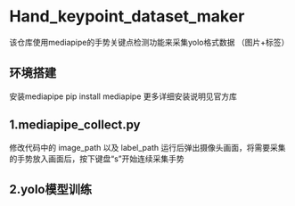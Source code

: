 # Hand_keypoint_dataset_maker
该仓库使用mediapipe的手势关键点检测功能来采集yolo格式数据
（图片+标签）

## 环境搭建
安装mediapipe
pip install mediapipe
更多详细安装说明见官方库

## 1.mediapipe_collect.py

修改代码中的 image_path 以及 label_path 
运行后弹出摄像头画面，将需要采集的手势放入画面后，按下键盘“s”开始连续采集手势

## 2.yolo模型训练


